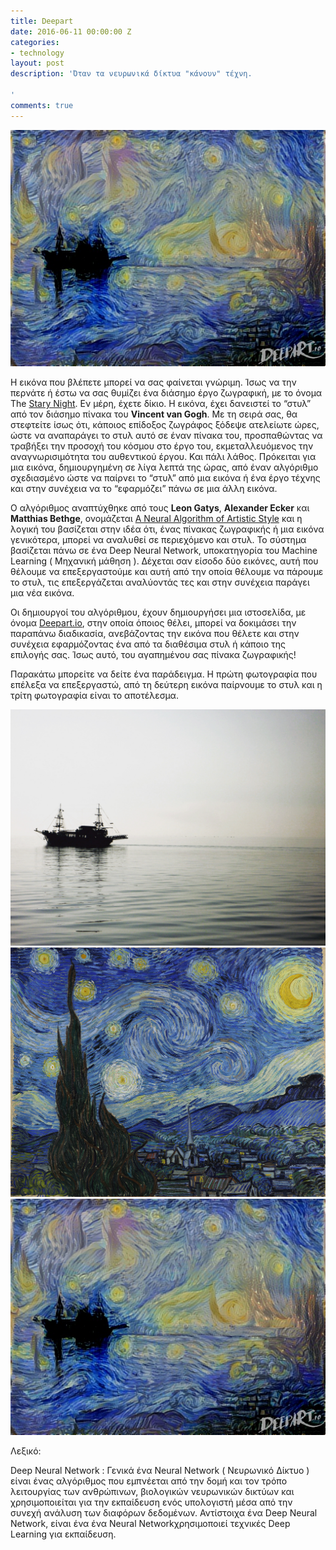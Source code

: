 ```yaml
---
title: Deepart
date: 2016-06-11 00:00:00 Z
categories:
- technology
layout: post
description: 'Όταν τα νευρωνικά δίκτυα "κάνουν" τέχνη.

'
comments: true
---
```


![800x400](/assets/img/deepart-main.jpg "Large example image")

Η εικόνα που βλέπετε μπορεί να σας φαίνεται γνώριμη. Ίσως να την περνάτε ή έστω να σας θυμίζει ένα διάσημο έργο ζωγραφική, με το όνομα The [Stary Night](https://en.wikipedia.org/wiki/The_Starry_Night). Εν μέρη, έχετε δίκιο. H εικόνα, έχει δανειστεί το “στυλ” από τον διάσημο πίνακα του <strong>Vincent van Gogh</strong>. Με τη σειρά σας, θα στεφτείτε ίσως ότι, κάποιος επίδοξος ζωγράφος ξόδεψε ατελείωτε ώρες, ώστε να αναπαράγει το στυλ αυτό σε έναν πίνακα του, προσπαθώντας να τραβήξει την προσοχή του κόσμου στο έργο του, εκμεταλλευόμενος την αναγνωρισιμότητα του αυθεντικού έργου. Και πάλι λάθος. Πρόκειται για μια εικόνα, δημιουργημένη σε λίγα λεπτά της ώρας, από έναν αλγόριθμο σχεδιασμένο ώστε να παίρνει το “στυλ” από μια εικόνα ή ένα έργο τέχνης και στην συνέχεια να το “εφαρμόζει” πάνω σε μια άλλη εικόνα.

Ο αλγόριθμος αναπτύχθηκε από τους <strong>Leon Gatys</strong>, <strong>Alexander Ecker</strong> και <strong>Matthias Bethge</strong>, ονομάζεται [A Neural Algorithm of Artistic Style](https://arxiv.org/abs/1508.06576) και η λογική του βασίζεται στην ιδέα ότι, ένας πίνακας ζωγραφικής ή μια εικόνα γενικότερα, μπορεί να αναλυθεί σε περιεχόμενο και στυλ. To σύστημα βασίζεται πάνω σε ένα Deep Neural Network, υποκατηγορία του Machine Learning ( Μηχανική μάθηση ). Δέχεται σαν είσοδο δύο εικόνες, αυτή που θέλουμε να επεξεργαστούμε και αυτή από την οποία θέλουμε να πάρουμε το στυλ, τις επεξεργάζεται αναλύοντάς τες και στην συνέχεια παράγει μια νέα εικόνα.

Οι δημιουργοί του αλγόριθμου, έχουν δημιουργήσει μια ιστοσελίδα, με όνομα [Deepart.io](https://arxiv.org/abs/1508.06576), στην οποία όποιος θέλει, μπορεί να δοκιμάσει την παραπάνω διαδικασία, ανεβάζοντας την εικόνα που θέλετε και στην συνέχεια εφαρμόζοντας ένα από τα διαθέσιμα στυλ ή κάποιο της επιλογής σας. Ίσως αυτό, του αγαπημένου σας πίνακα ζωγραφικής!

Παρακάτω μπορείτε να δείτε ένα παράδειγμα. Η πρώτη φωτογραφία που επέλεξα να επεξεργαστώ, από τη δεύτερη εικόνα παίρνουμε το στυλ και η τρίτη φωτογραφία είναι το αποτέλεσμα.

![200x200](/assets/img/deepart-sm-1.jpg "Small example image")
![200x200](/assets/img/deepart-sm-2.jpg "Small example image")
![200x200](/assets/img/deepart-sm-3.jpg "Small example image")

Λεξικό:

Deep Neural Network : Γενικά ένα Neural Network ( Νευρωνικό Δίκτυο ) είναι ένας αλγόριθμος που εμπνέεται από την δομή και τον τρόπο λειτουργίας των ανθρώπινων, βιολογικών νευρωνικών δικτύων και χρησιμοποιείται για την εκπαίδευση ενός υπολογιστή μέσα από την συνεχή ανάλυση των διαφόρων δεδομένων. Αντίστοιχα ένα Deep Neural Network, είναι ένα ένα Neural Networkχρησιμοποιεί τεχνικές Deep Learning για εκπαίδευση.